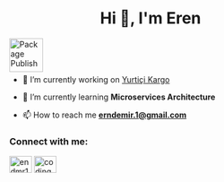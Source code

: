 <h1 align="center">Hi 👋, I'm Eren</h1>

<a href="https://pub.dev/packages/ed_screen_recorder"><img src="https://flutter-badge-generator.web.app/assets/assets/images/badges/package-publisher.svg" alt="Package Publisher" align="left" height="60" width="60" ></a>
<br><br><br>
- 🔭 I’m currently working on [Yurtiçi Kargo](https://www.yurticikargo.com/)

- 🌱 I’m currently learning **Microservices Architecture**

- 📫 How to reach me **erndemir.1@gmail.com**

<h3 align="left">Connect with me:</h3>
<p align="left">
<a href="https://linkedin.com/in/endmr11" target="blank"><img align="center" src="https://raw.githubusercontent.com/rahuldkjain/github-profile-readme-generator/master/src/images/icons/Social/linked-in-alt.svg" alt="endmr11" height="30" width="40" /></a>
<a href="https://www.youtube.com/channel/UCVzQKd86Q2rEo2UrhEG2nQQ" target="blank"><img align="center" src="https://raw.githubusercontent.com/rahuldkjain/github-profile-readme-generator/master/src/images/icons/Social/youtube.svg" alt="coding with eren" height="30" width="40" /></a>
</p>


